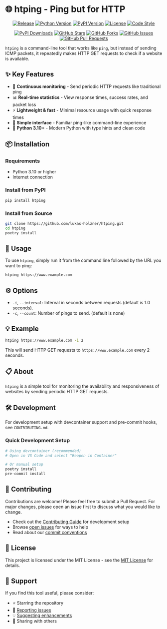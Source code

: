 # 🌐 htping - Ping but for HTTP

<div align="center">

[![Release](https://github.com/lukas-holzner/htping/actions/workflows/release.yml/badge.svg)](https://github.com/lukas-holzner/htping/actions/workflows/release.yml)
[![Python Version](https://img.shields.io/badge/python-3.10%2B-blue.svg)](https://python.org)
[![PyPI Version](https://img.shields.io/pypi/v/htping.svg)](https://pypi.org/project/htping/)
[![License](https://img.shields.io/badge/license-MIT-green.svg)](https://opensource.org/licenses/MIT)
[![Code Style](https://img.shields.io/badge/code%20style-black-000000.svg)](https://github.com/psf/black)

[![PyPI Downloads](https://img.shields.io/pypi/dm/htping.svg)](https://pypi.org/project/htping/)
[![GitHub Stars](https://img.shields.io/github/stars/lukas-holzner/htping.svg)](https://github.com/lukas-holzner/htping/stargazers)
[![GitHub Forks](https://img.shields.io/github/forks/lukas-holzner/htping.svg)](https://github.com/lukas-holzner/htping/network/members)
[![GitHub Issues](https://img.shields.io/github/issues/lukas-holzner/htping.svg)](https://github.com/lukas-holzner/htping/issues)
[![GitHub Pull Requests](https://img.shields.io/github/issues-pr/lukas-holzner/htping.svg)](https://github.com/lukas-holzner/htping/pulls)

</div>

`htping` is a command-line tool that works like `ping`, but instead of sending ICMP packets, it repeatedly makes HTTP GET requests to check if a website is available.

## ✨ Key Features

- 🔄 **Continuous monitoring** - Send periodic HTTP requests like traditional ping
- 📊 **Real-time statistics** - View response times, success rates, and packet loss
- ⚡ **Lightweight & fast** - Minimal resource usage with quick response times
- 🎯 **Simple interface** - Familiar ping-like command-line experience
- 🐍 **Python 3.10+** - Modern Python with type hints and clean code

## 📦 Installation

### Requirements
- Python 3.10 or higher
- Internet connection

### Install from PyPI
```bash
pip install htping
```

### Install from Source
```bash
git clone https://github.com/lukas-holzner/htping.git
cd htping
poetry install
```


## 🚀 Usage

To use `htping`, simply run it from the command line followed by the URL you want to ping:

```bash
htping https://www.example.com
```

## ⚙️ Options

- `-i`, `--interval`: Interval in seconds between requests (default is 1.0 seconds).
- `-c`, `--count`: Number of pings to send. (default is none)

## 💡 Example

```bash
htping https://www.example.com -i 2
```

This will send HTTP GET requests to `https://www.example.com` every 2 seconds.

## 📋 About

`htping` is a simple tool for monitoring the availability and responsiveness of websites by sending periodic HTTP GET requests.

## 🛠️ Development

For development setup with devcontainer support and pre-commit hooks, see `CONTRIBUTING.md`.

### Quick Development Setup
```bash
# Using devcontainer (recommended)
# Open in VS Code and select "Reopen in Container"

# Or manual setup
poetry install
pre-commit install
```

## 🤝 Contributing

Contributions are welcome! Please feel free to submit a Pull Request. For major changes, please open an issue first to discuss what you would like to change.

- Check out the [Contributing Guide](CONTRIBUTING.md) for development setup
- Browse [open issues](https://github.com/lukas-holzner/htping/issues) for ways to help
- Read about our [commit conventions](CONTRIBUTING.md#commit-message-guidelines)

## 📄 License

This project is licensed under the MIT License - see the [MIT License](https://opensource.org/licenses/MIT) for details.

## 🌟 Support

If you find this tool useful, please consider:
- ⭐ Starring the repository
- 🐛 [Reporting issues](https://github.com/lukas-holzner/htping/issues)
- 💡 [Suggesting enhancements](https://github.com/lukas-holzner/htping/issues)
- 📢 Sharing with others
